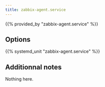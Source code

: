 ```yaml
---
title: zabbix-agent.service
---
```


{{% provided_by "zabbix-agent.service" %}}

## Options

{{% systemd_unit "zabbix-agent.service" %}}

## Additionnal notes

Nothing here.